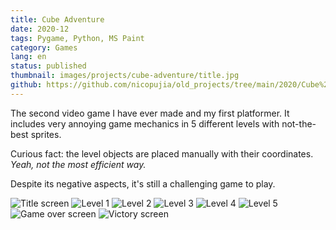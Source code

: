 ```yaml
---
title: Cube Adventure
date: 2020-12
tags: Pygame, Python, MS Paint
category: Games
lang: en
status: published
thumbnail: images/projects/cube-adventure/title.jpg
github: https://github.com/nicopujia/old_projects/tree/main/2020/Cube%20Adventure
---
```


The second video game I have ever made and my first platformer. It includes very annoying game mechanics in 5 different levels with not-the-best sprites.

Curious fact: the level objects are placed manually with their coordinates. *Yeah, not the most efficient way.*

Despite its negative aspects, it's still a challenging game to play.

![Title screen]({static}/images/projects/cube-adventure/title.jpg)
![Level 1]({static}/images/projects/cube-adventure/level-1.jpg)
![Level 2]({static}/images/projects/cube-adventure/level-2.jpg)
![Level 3]({static}/images/projects/cube-adventure/level-3.jpg)
![Level 4]({static}/images/projects/cube-adventure/level-4.jpg)
![Level 5]({static}/images/projects/cube-adventure/level-5.jpg)
![Game over screen]({static}/images/projects/cube-adventure/game-over.jpg)
![Victory screen]({static}/images/projects/cube-adventure/victory.jpg)
